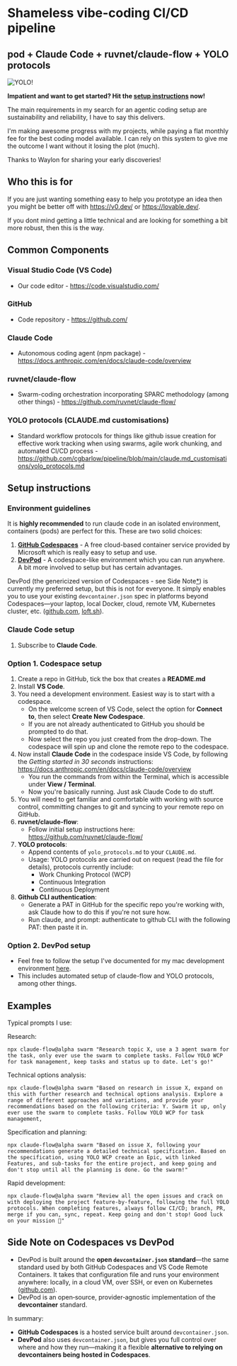 # Shameless vibe-coding CI/CD pipeline

## pod + Claude Code + ruvnet/claude-flow + YOLO protocols
![YOLO!](https://media.tenor.com/qUbWFRNgCQQAAAAM/han-solo-star-wars.gif)

**Impatient and want to get started? Hit the [setup instructions](#setup-instructions) now!**

The main requirements in my search for an agentic coding setup are sustainability and reliability, I have to say this delivers. 

I'm making awesome progress with my projects, while paying a flat monthly fee for the best coding model available. I can rely on this system to give me the outcome I want without it losing the plot (much).

Thanks to Waylon for sharing your early discoveries!

## Who this is for
If you are just wanting something easy to help you prototype an idea then you might be better off with https://v0.dev/ or https://lovable.dev/. 

If you dont mind getting a little technical and are looking for something a bit more robust, then this is the way.

## Common Components
### Visual Studio Code (VS Code)
- Our code editor - https://code.visualstudio.com/

### GitHub
- Code repository - https://github.com/

### Claude Code
- Autonomous coding agent (npm package) - https://docs.anthropic.com/en/docs/claude-code/overview

### ruvnet/claude-flow
- Swarm-coding orchestration incorporating SPARC methodology (among other things) - https://github.com/ruvnet/claude-flow/

### YOLO protocols (CLAUDE.md customisations)
- Standard workflow protocols for things like github issue creation for effective work tracking when using swarms, agile work chunking, and automated CI/CD process -  https://github.com/cgbarlow/pipeline/blob/main/claude.md_customisations/yolo_protocols.md

## Setup instructions

### Environment guidelines
It is **highly recommended** to run claude code in an isolated environment, containers (pods) are perfect for this. These are two solid choices:

1. [**GitHub Codespaces**](https://github.com/features/codespaces) - A free cloud-based container service provided by Microsoft which is really easy to setup and use.
2. [**DevPod**](https://devpod.sh/) - A codespace-like environment which you can run anywhere. A bit more involved to setup but has certain advantages.
  
DevPod (the genericized version of Codespaces - see Side Note[*](#side-note-on-codespaces-vs-devpod)) is currently my preferred setup, but this is not for everyone. It simply enables you to use your existing `devcontainer.json` spec in platforms beyond Codespaces—your laptop, local Docker, cloud, remote VM, Kubernetes cluster, etc. ([github.com][1], [loft.sh][2]).

### Claude Code setup
1. Subscribe to **Claude Code**.

### Option 1. Codespace setup

1. Create a repo in GitHub, tick the box that creates a **README.md**
2. Install **VS Code**.
3. You need a development environment. Easiest way is to start with a codespace.
    * On the welcome screen of VS Code, select the option for **Connect to**, then select **Create New Codespace**.
    * If you are not already authenticated to GitHub you should be prompted to do that.
    * Now select the repo you just created from the drop-down. The codespace will spin up and clone the remote repo to the codespace.
4. Now install **Claude Code** in the codespace inside VS Code, by following the *Getting started in 30 seconds* instructions: https://docs.anthropic.com/en/docs/claude-code/overview
    * You run the commands from within the Terminal, which is accessible under **View / Terminal**.
    * Now you're basically running. Just ask Claude Code to do stuff.
5. You will need to get familiar and comfortable with working with source control, committing changes to git and syncing to your remote repo on GitHub.
6. **ruvnet/claude-flow**:
    - Follow initial setup instructions here: https://github.com/ruvnet/claude-flow/
7. **YOLO protocols**:
    - Append contents of `yolo_protocols.md` to your `CLAUDE.md`.
    - Usage: YOLO protocols are carried out on request (read the file for details), protocols currently include:
      - Work Chunking Protocol (WCP)
      - Continuous Integration
      - Continuous Deployment
8. **Github CLI authentication**:
      - Generate a PAT in GitHub for the specific repo you're working with, ask Claude how to do this if you're not sure how.
      - Run claude, and prompt: authenticate to github CLI with the following PAT: then paste it in.

### Option 2. DevPod setup
- Feel free to follow the setup I've documented for my mac development environment [here](./mac_dev_setup).
- This includes automated setup of claude-flow and YOLO protocols, among other things.

## Examples
Typical prompts I use:
 
Research:
```
npx claude-flow@alpha swarm "Research topic X, use a 3 agent swarm for the task, only ever use the swarm to complete tasks. Follow YOLO WCP for task management, keep tasks and status up to date. Let's go!"
```

Technical options analysis:
```
npx claude-flow@alpha swarm "Based on research in issue X, expand on this with further research and technical options analysis. Explore a range of different approaches and variations, and provide your recommendations based on the following criteria: Y. Swarm it up, only ever use the swarm to complete tasks. Follow YOLO WCP for task management,
```

Specification and planning:
```
npx claude-flow@alpha swarm "Based on issue X, following your recommendations generate a detailed technical specification. Based on the specification, using YOLO WCP create an Epic, with linked Features, and sub-tasks for the entire project, and keep going and don't stop until all the planning is done. Go the swarm!"
```

Rapid development:
```
npx claude-flow@alpha swarm "Review all the open issues and crack on with deploying the project feature-by-feature, following the full YOLO protocols. When completing features, always follow CI/CD; branch, PR, merge if you can, sync, repeat. Keep going and don't stop! Good luck on your mission 🫡"
```

## Side Note on Codespaces vs DevPod 
* DevPod is built around the **open `devcontainer.json` standard**—the same standard used by both GitHub Codespaces and VS Code Remote Containers. It takes that configuration file and runs your environment anywhere: locally, in a cloud VM, over SSH, or even on Kubernetes ([github.com][1]).
* DevPod is an open‑source, provider‑agnostic implementation of the **devcontainer** standard.

In summary:
* **GitHub Codespaces** is a hosted service built around `devcontainer.json`.
* **DevPod** also uses `devcontainer.json`, but gives you full control over where and how they run—making it a flexible **alternative to relying on devcontainers being hosted in Codespaces**.

[1]: https://github.com/loft-sh/devpod?utm_source=chatgpt.com "loft-sh/devpod: Codespaces but open-source, client-only ... - GitHub"
[2]: https://www.loft.sh/blog/introducing-devpod-codespaces-but-open-source?utm_source=chatgpt.com "Introducing DevPod: Open Source Alternative to Codespaces - Loft.sh"
